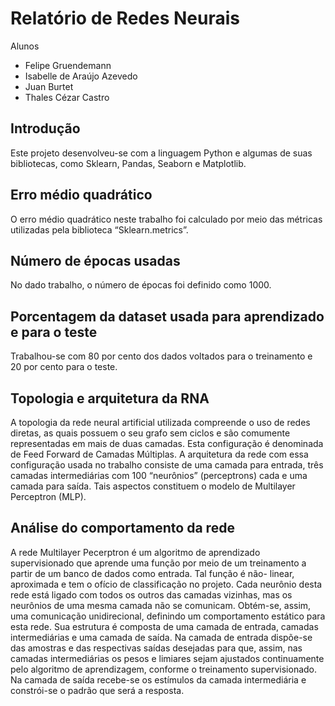 # Relatório de Redes Neurais
Alunos
- Felipe Gruendemann
- Isabelle de Araújo Azevedo
- Juan Burtet
- Thales Cézar Castro

## Introdução
Este projeto desenvolveu-se com a linguagem Python e algumas de suas
bibliotecas, como Sklearn, Pandas, Seaborn e Matplotlib.

## Erro médio quadrático
O erro médio quadrático neste trabalho foi calculado por meio das métricas
utilizadas pela biblioteca “Sklearn.metrics”.

## Número de épocas usadas
No dado trabalho, o número de épocas foi definido como 1000.

## Porcentagem da dataset usada para aprendizado e para o teste
Trabalhou-se com 80 por cento dos dados voltados para o treinamento e 20 por
cento para o teste.

## Topologia e arquitetura da RNA
A topologia da rede neural artificial utilizada compreende o uso de redes diretas, as quais possuem o seu grafo sem ciclos e 
são comumente representadas em mais de duas camadas. Esta configuração é denominada de Feed Forward de Camadas Múltiplas. A 
arquitetura da rede com essa configuração usada no 	trabalho consiste de uma camada para entrada, três camadas intermediárias 
com 100 “neurônios” (perceptrons) cada e uma camada para saída. Tais aspectos constituem o modelo de Multilayer Perceptron 
(MLP).

## Análise do comportamento da rede
A rede Multilayer Pecerptron é um algoritmo de aprendizado supervisionado que aprende uma função por meio de um treinamento a 
partir de um banco de dados como entrada. Tal função é não- linear, aproximada e tem o ofício de classificação no projeto. 
Cada neurônio desta rede está ligado com todos os outros das camadas vizinhas, mas os neurônios de uma mesma camada não se 
comunicam. Obtém-se, assim,	uma comunicação unidirecional, definindo um comportamento estático para esta 	rede. Sua estrutura é 
composta de uma camada de entrada, camadas intermediárias e uma camada de saída. Na camada de entrada dispõe-se das amostras e 
das respectivas saídas desejadas para que, assim, nas camadas intermediárias os	pesos e limiares sejam ajustados continuamente 
pelo algoritmo de aprendizagem, conforme o treinamento supervisionado. Na camada de saída recebe-se os estímulos da camada 
intermediária e constrói-se o padrão que será a resposta.  
